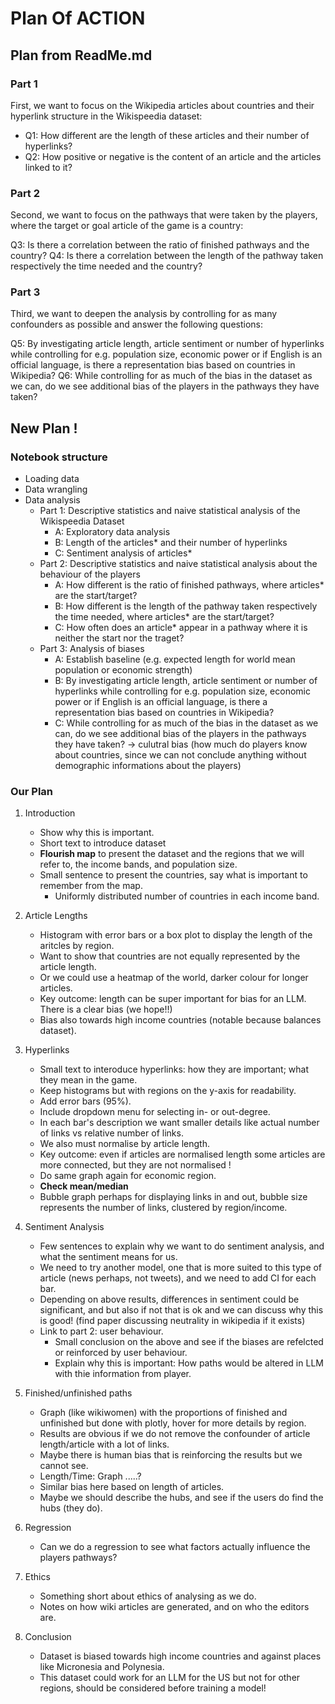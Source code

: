 # Plan Of ACTION

## Plan from ReadMe.md

### Part 1
First, we want to focus on the Wikipedia articles about countries and their hyperlink structure in the Wikispeedia dataset:

- Q1: How different are the length of these articles and their number of hyperlinks?
- Q2: How positive or negative is the content of an article and the articles linked to it?

### Part 2

Second, we want to focus on the pathways that were taken by the players, where the target or goal article of the game is a country:

Q3: Is there a correlation between the ratio of finished pathways and the country?
Q4: Is there a correlation between the length of the pathway taken respectively the time needed and the country?

### Part 3
Third, we want to deepen the analysis by controlling for as many confounders as possible and answer the following questions:

Q5: By investigating article length, article sentiment or number of hyperlinks while controlling for e.g. population size, economic power or if English is an official language, is there a representation bias based on countries in Wikipedia?
Q6: While controlling for as much of the bias in the dataset as we can, do we see additional bias of the players in the pathways they have taken?

## New Plan !

### Notebook structure

- Loading data
- Data wrangling
- Data analysis
    - Part 1: Descriptive statistics and naive statistical analysis of the Wikispeedia Dataset
        * A: Exploratory data analysis
        * B: Length of the articles* and their number of hyperlinks
        * C: Sentiment analysis of articles*
    - Part 2: Descriptive statistics and naive statistical analysis about the behaviour of the players
        * A: How different is the ratio of finished pathways, where articles* are the start/target?
        * B: How different is the length of the pathway taken respectively the time needed, where articles* are the start/target?
        * C: How often does an article* appear in a pathway where it is neither the start nor the traget?
    - Part 3: Analysis of biases
        * A: Establish baseline (e.g. expected length for world mean population or economic strength)
        * B: By investigating article length, article sentiment or number of hyperlinks while controlling for e.g. population size, economic power or if English is an official language, is there a representation bias based on countries in Wikipedia?  
        * C: While controlling for as much of the bias in the dataset as we can, do we see additional bias of the players in the pathways they have taken? -> culutral bias (how much do players know about countries, since we can not conclude anything without demographic informations about the players)

### Our Plan

1. Introduction
    - Show why this is important.
    - Short text to introduce dataset
    - **Flourish map** to present the dataset and the regions that we will refer to, the income bands, and population size.
    - Small sentence to present the countries, say what is important to remember from the map.
        - Uniformly distributed number of countries in each income band.

2. Article Lengths
    - Histogram with error bars or a box plot to display the length of the aritcles by region.
    - Want to show that countries are not equally represented by the article length.
    - Or we could use a heatmap of the world, darker colour for longer articles.
    - Key outcome: length can be super important for bias for an LLM. There is a clear bias (we hope!!)
    - Bias also towards high income countries (notable because balances dataset).

3. Hyperlinks
    - Small text to interoduce hyperlinks: how they are important; what they mean in the game.
    - Keep histograms but with regions on the y-axis for readability.
    - Add error bars (95%).
    - Include dropdown menu for selecting in- or out-degree.
    - In each bar's description we want smaller details like actual number of links vs relative number of links.
    - We also must normalise by article length.
    - Key outcome: even if articles are normalised length some articles are more connected, but they are not normalised !
    - Do same graph again for economic region.
    - **Check mean/median**
    - Bubble graph perhaps for displaying links in and out, bubble size represents the number of links, clustered by region/income.

4. Sentiment Analysis
    - Few sentences to explain why we want to do sentiment analysis, and what the sentiment means for us.
    - We need to try another model, one that is more suited to this type of article (news perhaps, not tweets), and we need to add CI for each bar.
    - Depending on above results, differences in sentiment could be significant, and but also if not that is ok and we can discuss why this is good! (find paper discussing neutrality in wikipedia if it exists)
    - Link to part 2: user behaviour.
        - Small conclusion on the above and see if the biases are refelcted or reinforced by user behaviour.
        - Explain why this is important: How paths would be altered in LLM with thie information from player.

5. Finished/unfinished paths
    - Graph (like wikiwomen) with the proportions of finished and unfinished but done with plotly, hover for more details by region.
    - Results are obvious if we do not remove the confounder of article length/article with a lot of links.
    - Maybe there is human bias that is reinforcing the results but we cannot see.
    - Length/Time: Graph .....? 
    - Similar bias here based on length of articles.
    - Maybe we should describe the hubs, and see if the users do find the hubs (they do).

6. Regression
    - Can we do a regression to see what factors actually influence the players pathways?

7. Ethics
    - Something short about ethics of analysing as we do.
    - Notes on how wiki articles are generated, and on who the editors are.

8. Conclusion
    - Dataset is biased towards high income countries and against places like Micronesia and Polynesia.
    - This dataset could work for an LLM for the US but not for other regions, should be considered before training a model!
    

